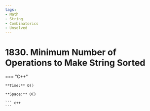 ```yaml
---
tags:
- Math
- String
- Combinatorics
- Unsolved
---
```



# 1830. Minimum Number of Operations to Make String Sorted

=== "C++"

    **Time:** O()

    **Space:** O()

    ``` c++
    ```